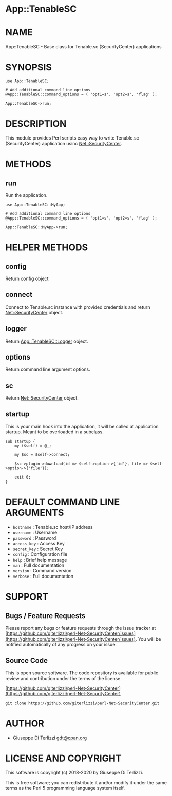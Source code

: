 # App::TenableSC
# NAME

App::TenableSC - Base class for Tenable.sc (SecurityCenter) applications

# SYNOPSIS

    use App::TenableSC;

    # Add additional command line options
    @App::TenableSC::command_options = ( 'opt1=s', 'opt2=s', 'flag' );

    App::TenableSC->run;

# DESCRIPTION

This module provides Perl scripts easy way to write Tenable.sc (SecurityCenter)
application usinc [Net::SecurityCenter](https://metacpan.org/pod/Net%3A%3ASecurityCenter).

# METHODS

## run

Run the application.

    use App::TenableSC::MyApp;

    # Add additional command line options
    @App::TenableSC::command_options = ( 'opt1=s', 'opt2=s', 'flag' );

    App::TenableSC::MyApp->run;

# HELPER METHODS

## config

Return config object

## connect

Connect to Tenable.sc instance with provided credentials and return [Net::SecurityCenter](https://metacpan.org/pod/Net%3A%3ASecurityCenter) object.

## logger

Return [App::TenableSC::Logger](https://metacpan.org/pod/App%3A%3ATenableSC%3A%3ALogger) object.

## options

Return command line argument options.

## sc

Return [Net::SecurityCenter](https://metacpan.org/pod/Net%3A%3ASecurityCenter) object.

## startup

This is your main hook into the application, it will be called at application startup.
Meant to be overloaded in a subclass.

    sub startup {
        my ($self) = @_;

        my $sc = $self->connect;

        $sc->plugin->download(id => $self->option->{'id'}, file => $self->option->{'file'});

        exit 0;
    }

# DEFAULT COMMAND LINE ARGUMENTS

- `hostname` : Tenable.sc host/IP address
- `username` : Username
- `password` : Password
- `access_key` : Access Key
- `secret_key` : Secret Key
- `config` : Configuration file
- `help` : Brief help message
- `man` : Full documentation
- `version` : Command version
- `verbose` : Full documentation

# SUPPORT

## Bugs / Feature Requests

Please report any bugs or feature requests through the issue tracker
at [https://github.com/giterlizzi/perl-Net-SecurityCenter/issues](https://github.com/giterlizzi/perl-Net-SecurityCenter/issues).
You will be notified automatically of any progress on your issue.

## Source Code

This is open source software.  The code repository is available for
public review and contribution under the terms of the license.

[https://github.com/giterlizzi/perl-Net-SecurityCenter](https://github.com/giterlizzi/perl-Net-SecurityCenter)

    git clone https://github.com/giterlizzi/perl-Net-SecurityCenter.git

# AUTHOR

- Giuseppe Di Terlizzi <gdt@cpan.org>

# LICENSE AND COPYRIGHT

This software is copyright (c) 2018-2020 by Giuseppe Di Terlizzi.

This is free software; you can redistribute it and/or modify it under
the same terms as the Perl 5 programming language system itself.

